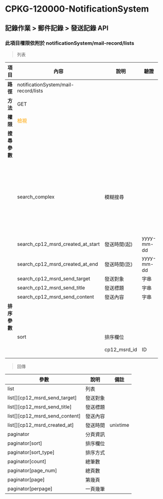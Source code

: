 # CPKG-120000-NotificationSystem

## 記錄作業 > 郵件記錄 > 發送記錄 API

### 此項目權限依附於 notificationSystem/mail-record/lists

> 列表

| 項目                      | 內容                             | 說明                   | 驗證                  | 備註         |
|--------------------------|----------------------------------|-----------------------|-----------------------|----------------|
| <b>路徑</b>               | notificationSystem/mail-record/lists                 |                       |                       |                |
| <b>方法</b>               | GET                              |                       |                       |                |
| <b>權限</b>               | <font color="orange">檢視</font> |                       |                       |                |
| <b>搜尋參數</b>           |                                  |                       |                       |                |
|                          | search_complex              | 模糊搜尋               |           | 收件人名稱,收件人郵件              |
|                          | search_cp12_msrd_created_at_start    | 發送時間(起)               | yyyy-mm-dd          |                |
|                          | search_cp12_msrd_created_at_end    | 發送時間(訖)               | yyyy-mm-dd          |                |
|                          | search_cp12_msrd_send_target        | 發送對象               | 字串          |                |
|                          | search_cp12_msrd_send_title        | 發送標題               | 字串          |                |
|                          | search_cp12_msrd_send_content      | 發送內容               | 字串          |                |
| <b>排序參數</b>           |                                  |                       |                       |                |
|                          | sort                             | 排序欄位               |                       |                |
|                          |                                  | cp12_msrd_id             | ID              | 預設               |

> 回傳

| 參數                                         | 說明                           | 備註                            |
|----------------------------------------------|--------------------------------|--------------------------------|
| list                                         | 列表                            |                                |
| list[][cp12_msrd_send_target]               | 發送對象                            |                                |
| list[][cp12_msrd_send_title]               | 發送標題                            |                                |
| list[][cp12_msrd_send_content]               | 發送內容                            |                                |
| list[][cp12_msrd_created_at]               | 發送時間                            | unixtime                               |
| paginator                                    | 分頁資訊                        |                                |
| paginator[sort]                              | 排序欄位                        |                                |
| paginator[sort_type]                         | 排序方式                        |                                |
| paginator[count]                             | 總筆數                          |                                |
| paginator[page_num]                          | 總頁數                          |                                |
| paginator[page]                              | 第幾頁                          |                                |
| paginator[perpage]                           | 一頁幾筆                        |                                |

